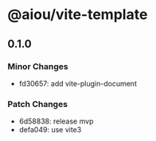 # @aiou/vite-template

## 0.1.0

### Minor Changes

- fd30657: add vite-plugin-document

### Patch Changes

- 6d58838: release mvp
- defa049: use vite3
